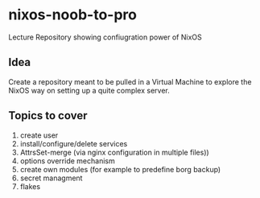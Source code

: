 # nixos-noob-to-pro

Lecture Repository showing confiugration power of NixOS


## Idea

Create a repository meant to be pulled in a Virtual Machine to explore the NixOS way
on setting up a quite complex server.

## Topics to cover

1. create user
2. install/configure/delete services
3. AttrsSet-merge (via nginx configuration in multiple files))
4. options override mechanism
5. create own modules (for example to predefine borg backup)
6. secret managment
7. flakes
